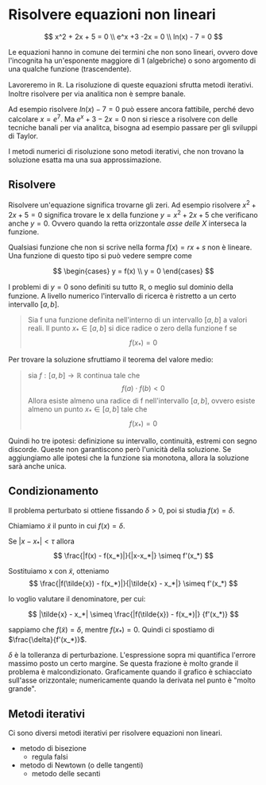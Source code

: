 # Risolvere equazioni non lineari

$$
x^2 + 2x + 5 = 0 \\
e^x +3 -2x = 0 \\
ln(x) - 7 = 0
$$

Le equazioni hanno in comune dei termini che non sono lineari, ovvero dove l'incognita
ha un'esponente maggiore di 1 (algebriche) o sono argomento di una qualche funzione (trascendente).

Lavoreremo in $\mathbb R$. La risoluzione di queste equazioni sfrutta metodi iterativi. Inoltre risolvere per via
analitica non è sempre banale.

Ad esempio risolvere $ln(x) - 7 = 0$ può essere ancora fattibile, perché devo calcolare $x=e^7$.
Ma $e^x +3 -2x = 0$ non si riesce a risolvere con delle tecniche banali per via analitca, bisogna ad esempio passare per
gli sviluppi di Taylor.

I metodi numerici di risoluzione sono metodi iterativi, che non trovano la soluzione esatta ma una sua approssimazione.

## Risolvere

Risolvere un'equazione significa trovarne gli zeri. Ad esempio risolvere $x^2 + 2x + 5 = 0$ significa trovare le x
della funzione $y = x^2 + 2x + 5$ che verificano anche $y=0$.
Ovvero quando la retta orizzontale _asse delle X_ interseca la funzione.

Qualsiasi funzione che non si scrive nella forma $f(x) = rx + s$ non è lineare. Una funzione di questo tipo si può
vedere sempre come

$$
\begin{cases}
    y = f(x) \\
    y = 0
\end{cases}
$$

I problemi di $y=0$ sono definiti su tutto $\mathbb R$, o meglio sul dominio della funzione. A livello numerico
l'intervallo di ricerca è ristretto a un certo intervallo $[a,b]$.

> Sia f una funzione definita nell'interno di un intervallo $[a,b]$ a valori reali. Il punto $x_* \in [a,b]$ si dice
radice o zero della funzione f se
> $$
  f(x_*) = 0
  $$

Per trovare la soluzione sfruttiamo il teorema del valore medio:

> sia $f : [a,b] \to \mathbb R$ continua tale che
> $$f(a) \cdot f(b) \lt 0$$
> Allora esiste almeno una radice di f nell'intervallo $[a,b]$, ovvero esiste almeno un punto $x_* \in [a,b]$ tale che
> $$f(x_*)=0$$

Quindi ho tre ipotesi: definizione su intervallo, continuità, estremi con segno discorde. Queste non garantiscono però
l'unicità della soluzione. Se aggiungiamo alle ipotesi che la funzione sia monotona, allora la soluzione sarà anche
unica.

## Condizionamento

Il problema perturbato si ottiene fissando $\delta > 0$, poi si studia $f(x) = \delta$.

Chiamiamo $\tilde{x}$ il punto in cui $f(x) = \delta$.

Se $|x - x_*| \lt \tau$ allora
$$
\frac{|f(x) - f(x_*)|}{|x-x_*|} \simeq f'(x_*)
$$

Sostituiamo x con $\tilde{x}$, otteniamo
$$
\frac{|f(\tilde{x}) - f(x_*)|}{|\tilde{x} - x_*|} \simeq f'(x_*)
$$

Io voglio valutare il denominatore, per cui:

$$
|\tilde{x} - x_*| \simeq \frac{|f(\tilde{x}) - f(x_*)|} {f'(x_*)}
$$

sappiamo che $f(\tilde{x}) = \delta$, mentre $f(x_*)=0$. Quindi ci spostiamo di $\frac{\delta}{f'(x_*)}$.

$\delta$ è la tolleranza di perturbazione. L'espressione sopra mi quantifica l'errore massimo posto un certo margine.
Se questa frazione è molto grande il problema è malcondizionato. Graficamente quando il grafico è schiacciato sull'asse
orizzontale; numericamente quando la derivata nel punto è "molto grande".

## Metodi iterativi

Ci sono diversi metodi iterativi per risolvere equazioni non lineari.

- metodo di bisezione
    - regula falsi
- metodo di Newtown (o delle tangenti)
    - metodo delle secanti
